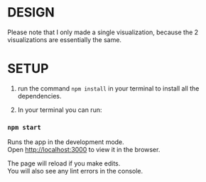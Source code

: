 # DESIGN

Please note that I only made a single visualization, because the 2 visualizations are essentially the same.
# SETUP

1. run the command `npm install` in your terminal to install all the dependencies.

2. In your terminal you can run:

### `npm start`

Runs the app in the development mode.\
Open [http://localhost:3000](http://localhost:3000) to view it in the browser.

The page will reload if you make edits.\
You will also see any lint errors in the console.
